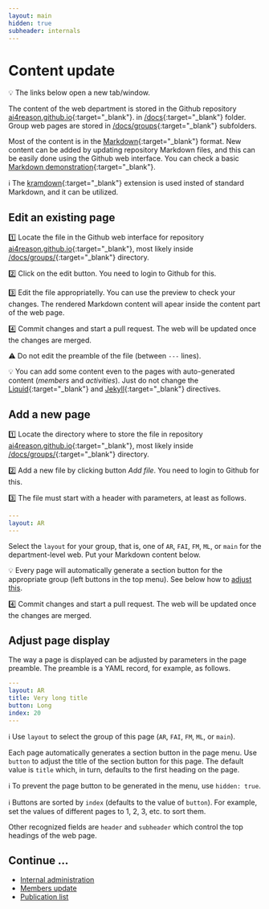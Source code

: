```yaml
---
layout: main
hidden: true
subheader: internals
---
```


# Content update

💡 The links below open a new tab/window.

The content of the web department is stored in the Github repository
[ai4reason.github.io](https://github.com/ai4reason/ai4reason.github.io/){:target="_blank"}.
in 
[/docs](https://github.com/ai4reason/ai4reason.github.io/blob/main/docs/){:target="_blank"} folder.
Group web pages are stored in 
[/docs/groups](https://github.com/ai4reason/ai4reason.github.io/blob/main/docs/groups/){:target="_blank"} subfolders.

Most of the content is in the [Markdown](https://www.markdownguide.org/basic-syntax/){:target="_blank"} format.
New content can be added by updating repository Markdown files, and this can be easily done using the Github web interface.
You can check a basic [Markdown demonstration](https://pages-themes.github.io/leap-day/){:target="_blank"}.

ℹ️  The [kramdown](https://kramdown.gettalong.org/syntax.html/){:target="_blank"} extension is used insted of standard Markdown, and it can be utilized.

## Edit an existing page

1️⃣  Locate the file in the Github web interface for repository
[ai4reason.github.io](https://github.com/ai4reason/ai4reason.github.io/tree/main/docs){:target="_blank"},
most likely inside 
[/docs/groups/](https://github.com/ai4reason/ai4reason.github.io/tree/main/docs/groups){:target="_blank"} directory.

2️⃣  Click on the edit button.  You need to login to Github for this.

3️⃣  Edit the file appropriatelly.  You can use the preview to check your changes.  The rendered Markdown content will apear inside the content part of the web page.

4️⃣  Commit changes and start a pull request.  The web will be updated once the changes are merged.

⚠️  Do not edit the preamble of the file (between `---` lines).

💡 You can add some content even to the pages with auto-generated content (_members_ and _activities_).  Just do not change the 
[Liquid](https://shopify.github.io/liquid/){:target="_blank"}
and 
[Jekyll](https://jekyllrb.com/docs/){:target="_blank"}
directives.

## Add a new page

1️⃣  Locate the directory where to store the file in repository
[ai4reason.github.io](https://github.com/ai4reason/ai4reason.github.io/tree/main/docs){:target="_blank"},
most likely inside 
[/docs/groups/](https://github.com/ai4reason/ai4reason.github.io/tree/main/docs/groups){:target="_blank"} directory.

2️⃣  Add a new file by clicking button _Add file_.  You need to login to Github for this.

3️⃣  The file must start with a header with parameters, at least as follows.

```yaml
---
layout: AR
---
```

Select the `layout` for your group, that is, one of
`AR`, `FAI`, `FM`, `ML`, or `main` for the department-level web.
Put your Markdown content below.

💡 Every page will automatically generate a section button for the appropriate group (left buttons in the top menu).  See below how to [adjust this](#adjust-page-display).

4️⃣  Commit changes and start a pull request.  The web will be updated once the changes are merged.

## Adjust page display

The way a page is displayed can be adjusted by parameters in the page preamble.
The preamble is a YAML record, for example, as follows.

```yaml
---
layout: AR
title: Very long title
button: Long
index: 20
---
```

ℹ️  Use `layout` to select the group of this page (`AR`, `FAI`, `FM`, `ML`, or `main`).

Each page automatically generates a section button in the page menu.
Use `button` to adjust the title of the section button for this page. 
The default value is `title` which, in turn, defaults to the first heading on the page.

ℹ️  To prevent the page button to be generated in the menu, use `hidden: true`.

ℹ️  Buttons are sorted by `index` (defaults to the value of `button`).
For example, set the values of different pages to 1, 2, 3, etc. to sort them.

Other recognized fields are `header` and `subheader` which control the top 
headings of the web page.


## Continue ...

+ [Internal administration](/internal/index.html)
+ [Members update](/internal/members.html)
+ [Publication list](/internal/biblio.html)


